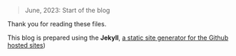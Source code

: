 > June, 2023: Start of the blog

Thank you for reading these files. 

This blog is prepared using the **Jekyll**, [a static site generator for the Github hosted sites](https://github.com/jekyll/jekyll))

